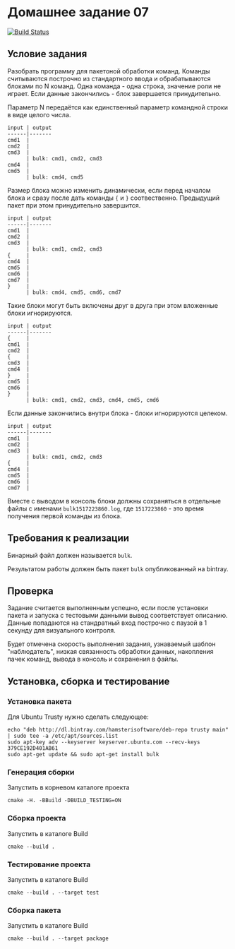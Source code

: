 # Домашнее задание 07

[![Build Status](https://travis-ci.org/ithamsteri/homework_07.svg?branch=master)](https://travis-ci.org/ithamsteri/homework_07)

## Условие задания

Разобрать программу для пакетоной обработки команд. Команды считываются
построчно из стандартного ввода и обрабатываются блоками по N команд.
Одна команда - одна строка, значение роли не играет. Если данные закончились -
блок завершается принудительно.

Параметр N передаётся как единственный параметр командной строки в виде целого
числа.

```
input | output
------|-------
cmd1  |
cmd2  |
cmd3  |
      | bulk: cmd1, cmd2, cmd3
cmd4  |
cmd5  |
      | bulk: cmd4, cmd5
```

Размер блока можно изменить динамически, если перед началом блока и сразу после
дать команды `{` и `}` соотвественно. Предыдущий пакет при этом принудительно
завершится.

```
input | output
------|-------
cmd1  |
cmd2  |
cmd3  |
      | bulk: cmd1, cmd2, cmd3
{     |
cmd4  |
cmd5  |
cmd6  |
cmd7  |
}     |
      | bulk: cmd4, cmd5, cmd6, cmd7
```

Такие блоки могут быть включены друг в друга при этом вложенные блоки
игнорируются.

```
input | output
------|-------
{     |
cmd1  |
cmd2  |
{     |
cmd3  |
cmd4  |
}     |
cmd5  |
cmd6  |
}     |
      | bulk: cmd1, cmd2, cmd3, cmd4, cmd5, cmd6
```

Если данные закончились внутри блока - блоки игнорируются целеком.

```
input | output
------|-------
cmd1  |
cmd2  |
cmd3  |
      | bulk: cmd1, cmd2, cmd3
{     |
cmd4  |
cmd5  |
cmd6  |
cmd7  |
```

Вместе с выводом в консоль блоки должны сохраняться в отдельные файлы с именами
`bulk1517223860.log`, где `1517223860` - это время получения первой команды из
блока.

## Требования к реализации

Бинарный файл должен называется `bulk`.

Результатом работы должен быть пакет `bulk` опубликованный на bintray.

## Проверка

Задание считается выполненным успешно, если после установки пакета и запуска с
тестовыми данными вывод соответствует описанию. Данные попадаются на
стандратный вход построчно с паузой в 1 секунду для визуального контроля.

Будет отмечена скорость выполнения задания, узнаваемый шаблон "наблюдатель",
низкая связанность обработки данных, накопления пачек команд, вывода в консоль
и сохранения в файлы.

## Установка, сборка и тестирование

### Установка пакета

Для Ubuntu Trusty нужно сделать следующее:

```shell
echo "deb http://dl.bintray.com/hamsterisoftware/deb-repo trusty main" | sudo tee -a /etc/apt/sources.list
sudo apt-key adv --keyserver keyserver.ubuntu.com --recv-keys 379CE192D401AB61
sudo apt-get update && sudo apt-get install bulk
```

### Генерация сборки

Запустить в корневом каталоге проекта

```shell
cmake -H. -BBuild -DBUILD_TESTING=ON
```

### Сборка проекта

Запустить в каталоге Build

```shell
cmake --build .
```

### Тестирование проекта

Запустить в каталоге Build

```shell
cmake --build . --target test
```

### Сборка пакета

Запустить в каталоге Build

```shell
cmake --build . --target package
```
